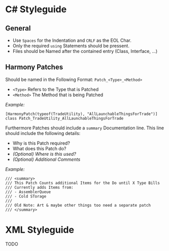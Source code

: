 # C# Styleguide

## General
- Use `Spaces` for the Indentation and `CRLF` as the EOL Char.
- Only the required `using` Statements should be pressent.
- Files should be Named after the contained entry (Class, Interface, ...)

## Harmony Patches
Should be named in the Following Format: `Patch_<Type>_<Method>`
- `<Type>` Refers to the Type that is Patched
- `<Method>` The Method that is being Patched

_Example:_
```Csharp
[HarmonyPatch(typeof(TradeUtility), "AllLaunchableThingsForTrade")]
class Patch_TradeUtility_AllLaunchableThingsForTrade
```

Furthermore Patches should include a `summary` Documentation line.
This line should include the following details:
- Why is this Patch required?
- What does this Patch do?
- _(Optional) Where is this used?_
- _(Optional) Additional Comments_
 
_Example:_
```Csharp
/// <summary>
/// This Patch Counts additional Items for the Do until X Type Bills
/// Currently adds Items from:
/// - AssemblerQueue
/// - Cold STorage
///
/// Old Note: Art & maybe other things too need a separate patch
/// </summary>
```

# XML Styleguide
TODO